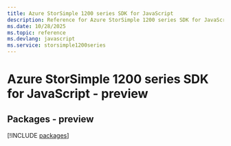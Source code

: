 ```yaml
---
title: Azure StorSimple 1200 series SDK for JavaScript
description: Reference for Azure StorSimple 1200 series SDK for JavaScript
ms.date: 10/28/2025
ms.topic: reference
ms.devlang: javascript
ms.service: storsimple1200series
---
```

# Azure StorSimple 1200 series SDK for JavaScript - preview
## Packages - preview
[!INCLUDE [packages](storsimple-1200-series-index.md)]